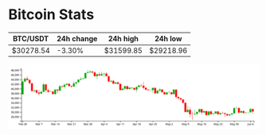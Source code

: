 # Bitcoin Stats

BTC/USDT|24h change|24h high|24h low|
|---|---|---|---|
|$30278.54|-3.30%|$31599.85|$29218.96|

<img src="./chart.svg">
